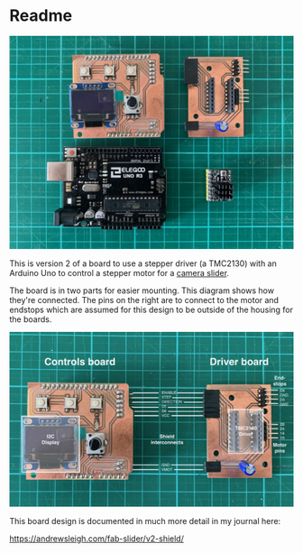 # Readme

![fab-slider-shields-v2.jpg](fab-slider-shields-v2.jpg)

This is version 2 of a board to use a stepper driver (a TMC2130) with an Arduino Uno to control a stepper motor for a <a href="https://andrewsleigh.com/fab-slider/">camera slider</a>.

The board is in two parts for easier mounting. This diagram shows how they're connected. The pins on the right are to connect to the motor and endstops which are assumed for this design to be outside of the housing for the boards.

![fab-slider-shields-v2-diagram.jpeg](fab-slider-shields-v2-diagram.jpeg)

This board design is documented in much more detail in my journal here:

<https://andrewsleigh.com/fab-slider/v2-shield/>
